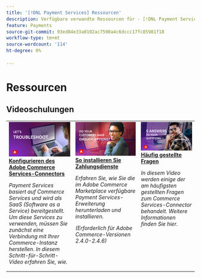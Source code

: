 ```yaml
---
title: '[!DNL Payment Services] Ressourcen'
description: Verfügbare verwandte Ressourcen für - [!DNL Payment Services] .
feature: Payments
source-git-commit: 93ed84e33a0102ac7590a4c6dccc17fc85981f18
workflow-type: tm+mt
source-wordcount: '114'
ht-degree: 0%

---
```



# Ressourcen

## Videoschulungen

<table style="table-layout:fixed">
<td valign="top">
   <div>
      <a href="https://video.tv.adobe.com/v/3425958">
      <img alt="Zahlungsdienste" src="assets/troubleshoot.jpg">
      <strong>Konfigurieren des Adobe Commerce Services-Connectors</strong>
      </a>
   </div>
   <p>
      <em>Payment Services basiert auf Commerce Services und wird als SaaS (Software as a Service) bereitgestellt. Um diese Services zu verwenden, müssen Sie zunächst eine Verbindung mit Ihrer Commerce-Instanz herstellen. In diesem Schritt-für-Schritt-Video erfahren Sie, wie.</em>
   </p>
</td>
<td valign="top">
   <div>
      <a href="https://video.tv.adobe.com/v/3425957">
      <img alt="Lösung konfigurieren" src="assets/options.jpg">
      <strong>So installieren Sie Zahlungsdienste</strong>
      </a>
   </div>
   <p>
      <em>Erfahren Sie, wie Sie die im Adobe Commerce Marketplace verfügbare Payment Services-Erweiterung herunterladen und installieren.

(Erforderlich für Adobe Commerce-Versionen 2.4.0-2.4.6)</em>
</p>
</td>
<td valign="top">
   <div>
      <a href="https://video.tv.adobe.com/v/3425959">
      <img alt="Berichte und Transaktionen" src="assets/5-answers.jpg">
      <strong>Häufig gestellte Fragen</strong>
      </a>
   </div>
   <p>
      <em>In diesem Video werden einige der am häufigsten gestellten Fragen zum Commerce Services-Connector behandelt. Weitere Informationen finden Sie hier.</em>
   </p>
</td>
</table>
